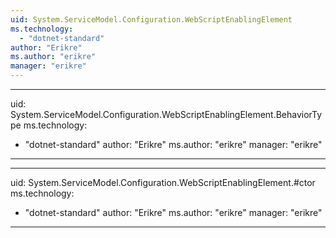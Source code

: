 ```yaml
---
uid: System.ServiceModel.Configuration.WebScriptEnablingElement
ms.technology: 
  - "dotnet-standard"
author: "Erikre"
ms.author: "erikre"
manager: "erikre"
---
```


---
uid: System.ServiceModel.Configuration.WebScriptEnablingElement.BehaviorType
ms.technology: 
  - "dotnet-standard"
author: "Erikre"
ms.author: "erikre"
manager: "erikre"
---

---
uid: System.ServiceModel.Configuration.WebScriptEnablingElement.#ctor
ms.technology: 
  - "dotnet-standard"
author: "Erikre"
ms.author: "erikre"
manager: "erikre"
---
